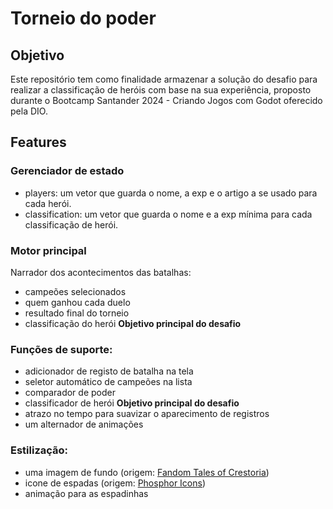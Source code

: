 # Torneio do poder

## Objetivo
Este repositório tem como finalidade armazenar a solução do desafio para realizar a classificação de heróis com base na sua experiência, proposto durante o Bootcamp Santander 2024 - Criando Jogos com Godot oferecido pela DIO.

## Features

### Gerenciador de estado
- players: um vetor que guarda o nome, a exp e o artigo a se usado para cada herói.
- classification: um vetor que guarda o nome e a exp mínima para cada classificação de herói.

### Motor principal
Narrador dos acontecimentos das batalhas:
- campeões selecionados
- quem ganhou cada duelo
- resultado final do torneio
- classificação do herói **Objetivo principal do desafio**

### Funções de suporte:

- adicionador de registo de batalha na tela
- seletor automático de campeões na lista
- comparador de poder
- classificador de herói **Objetivo principal do desafio**
- atrazo no tempo para suavizar o aparecimento de registros
- um alternador de animações

### Estilização:

- uma imagem de fundo (origem: [Fandom Tales of Crestoria](https://talesofcrestoria.fandom.com/wiki/Arena))
- icone de espadas (origem: [Phosphor Icons](https://phosphoricons.com/))
- animação para as espadinhas
